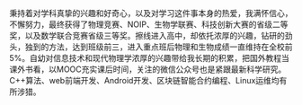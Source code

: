 秉持着对学科真挚的兴趣和好奇心，以及对学习这件事本身的热爱，我满怀信心，不懈努力，最终获得了物理竞赛、NOIP、生物学联赛、科技创新大赛的省级二等奖，以及数学联合竞赛省级三等奖。擦线进入高中，却依托浓厚的兴趣，钻研的劲头，独到的方法，达到班级前三，进入重点班后物理和生物成绩一直维持在全校前5%。自幼对信息技术和现代物理学浓厚的兴趣带给我长期的积累，把国外教程当课外书看，以MOOC充实课后时间，关注的微信公众号也是紧跟最新科学研究。C++算法、web前端开发、Android开发、区块链智能合约编程、Linux运维均有所涉猎。

